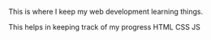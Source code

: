 This is where I keep my web development learning things.

This helps in keeping track of my progress
HTML 
CSS
JS



















































































































































































































































































































































